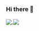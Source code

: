 ### Hi there 👋

<a href="https://github.com/Djura22/github-readme-stats">
  <img align="center" src="https://github-readme-stats.vercel.app/api?username=Djura22&count_private=true&show_icons=true&show_icons=true&theme=tokyonight" />
</a>
<a href="https://github.com/Djura22/github-readme-stats">
  <img align="center" src="https://github-readme-stats.vercel.app/api/top-langs/?username=Djura22&layout=compact&hide=javascript" />
</a>

<!--
**Djura22/Djura22** is a ✨ _special_ ✨ repository because its `README.md` (this file) appears on your GitHub profile.

Here are some ideas to get you started:

- 🔭 I’m currently working on ...
- 🌱 I’m currently learning ...
- 👯 I’m looking to collaborate on ...
- 🤔 I’m looking for help with ...
- 💬 Ask me about ...
- 📫 How to reach me: ...
- 😄 Pronouns: ...
- ⚡ Fun fact: ...
-->
